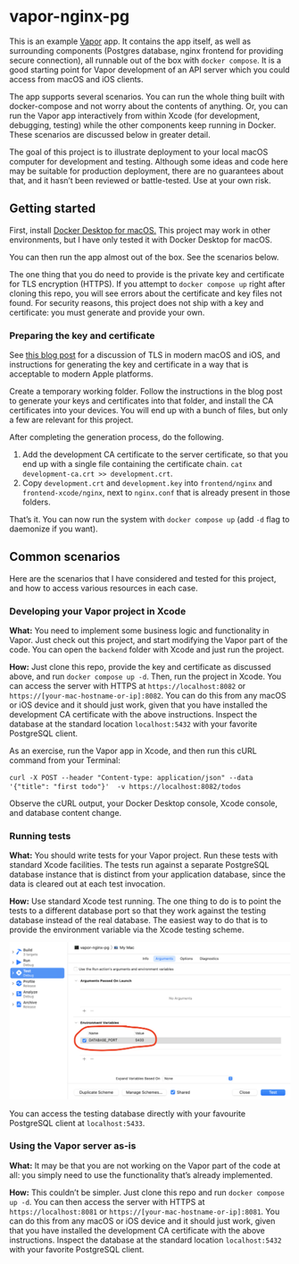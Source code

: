 # vapor-nginx-pg

This is an example [Vapor](https://vapor.codes) app. It contains the app itself, as well as surrounding components (Postgres database, nginx frontend for providing secure connection), all runnable out of the box with `docker compose`. It is a good starting point for Vapor development of an API server which you could access from macOS and iOS clients.

The app supports several scenarios. You can run the whole thing built with docker-compose and not worry about the contents of anything. Or, you can run the Vapor app interactively from within Xcode (for development, debugging, testing) while the other components keep running in Docker. These scenarios are discussed below in greater detail.

The goal of this project is to illustrate deployment to your local macOS computer for development and testing. Although some ideas and code here may be suitable for production deployment, there are no guarantees about that, and it hasn’t been reviewed or battle-tested. Use at your own risk.

## Getting started

First, install [Docker Desktop for macOS.](https://www.docker.com/products/docker-desktop) This project may work in other environments, but I have only tested it with Docker Desktop for macOS.

You can then run the app almost out of the box. See the scenarios below.

The one thing that you do need to provide is the private key and certificate for TLS encryption (HTTPS). If you attempt to `docker compose up` right after cloning this repo, you will see errors about the certificate and key files not found. For security reasons, this project does not ship with a key and certificate: you must generate and provide your own.

### Preparing the key and certificate

See [this blog post](https://jaanus.com/ios-13-certificates/) for a discussion of TLS in modern macOS and iOS, and instructions for generating the key and certificate in a way that is acceptable to modern Apple platforms.

Create a temporary working folder. Follow the instructions in the blog post to generate your keys and certificates into that folder, and install the CA certificates into your devices. You will end up with a bunch of files, but only a few are relevant for this project.

After completing the generation process, do the following.

1. Add the development CA certificate to the server certificate, so that you end up with a single file containing the certificate chain. `cat development-ca.crt >> development.crt`.
1. Copy `development.crt` and `development.key` into `frontend/nginx` and `frontend-xcode/nginx`, next to `nginx.conf` that is already present in those folders.

That’s it. You can now run the system with `docker compose up` (add `-d` flag to daemonize if you want).

## Common scenarios

Here are the scenarios that I have considered and tested for this project, and how to access various resources in each case.

### Developing your Vapor project in Xcode

**What:** You need to implement some business logic and functionality in Vapor. Just check out this project, and start modifying the Vapor part of the code. You can open the `backend` folder with Xcode and just run the project.

**How:** Just clone this repo, provide the key and certificate as discussed above, and run `docker compose up -d`. Then, run the project in Xcode. You can access the server with HTTPS at `https://localhost:8082` or `https://[your-mac-hostname-or-ip]:8082`. You can do this from any macOS or iOS device and it should just work, given that you have installed the development CA certificate with the above instructions. Inspect the database at the standard location `localhost:5432` with your favorite PostgreSQL client.

As an exercise, run the Vapor app in Xcode, and then run this cURL command from your Terminal:

```
curl -X POST --header "Content-type: application/json" --data '{"title": "first todo"}'  -v https://localhost:8082/todos
```

Observe the cURL output, your Docker Desktop console, Xcode console, and database content change.

### Running tests

**What:** You should write tests for your Vapor project. Run these tests with standard Xcode facilities. The tests run against a separate PostgreSQL database instance that is distinct from your application database, since the data is cleared out at each test invocation.

**How:** Use standard Xcode test running. The one thing to do is to point the tests to a different database port so that they work against the testing database instead of the real database. The easiest way to do that is to provide the environment variable via the Xcode testing scheme.

![Database port for testing](doc/database-port.png)

You can access the testing database directly with your favourite PostgreSQL client at `localhost:5433`.

### Using the Vapor server as-is

**What:** It may be that you are not working on the Vapor part of the code at all: you simply need to use the functionality that’s already implemented.

**How:** This couldn’t be simpler. Just clone this repo and run `docker compose up -d`. You can then access the server with HTTPS at `https://localhost:8081` or `https://[your-mac-hostname-or-ip]:8081`. You can do this from any macOS or iOS device and it should just work, given that you have installed the development CA certificate with the above instructions. Inspect the database at the standard location `localhost:5432` with your favorite PostgreSQL client.
